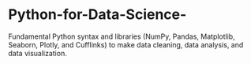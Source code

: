 # Python-for-Data-Science-
Fundamental Python syntax and libraries (NumPy, Pandas, Matplotlib, Seaborn, Plotly, and Cufflinks) to make data cleaning, data analysis, and data visualization.
